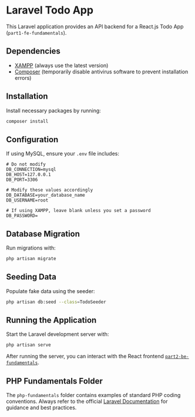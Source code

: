 # Laravel Todo App

This Laravel application provides an API backend for a React.js Todo App (`part1-fe-fundamentals`).

## Dependencies

- [XAMPP](https://www.apachefriends.org/) (always use the latest version)
- [Composer](https://getcomposer.org/) (temporarily disable antivirus software to prevent installation errors)

## Installation

Install necessary packages by running:

```bash
composer install
```

## Configuration

If using MySQL, ensure your `.env` file includes:

```env
# Do not modify
DB_CONNECTION=mysql
DB_HOST=127.0.0.1
DB_PORT=3306

# Modify these values accordingly
DB_DATABASE=your_database_name
DB_USERNAME=root

# If using XAMPP, leave blank unless you set a password
DB_PASSWORD=
```

## Database Migration

Run migrations with:

```bash
php artisan migrate
```

## Seeding Data

Populate fake data using the seeder:

```bash
php artisan db:seed --class=TodoSeeder
```

## Running the Application

Start the Laravel development server with:

```bash
php artisan serve
```

After running the server, you can interact with the React frontend [`part2-be-fundamentals`](https://github.com/raymundenso784/part2-be-fundamentals).

## PHP Fundamentals Folder

The `php-fundamentals` folder contains examples of standard PHP coding conventions. Always refer to the official [Laravel Documentation](https://laravel.com/docs) for guidance and best practices.

